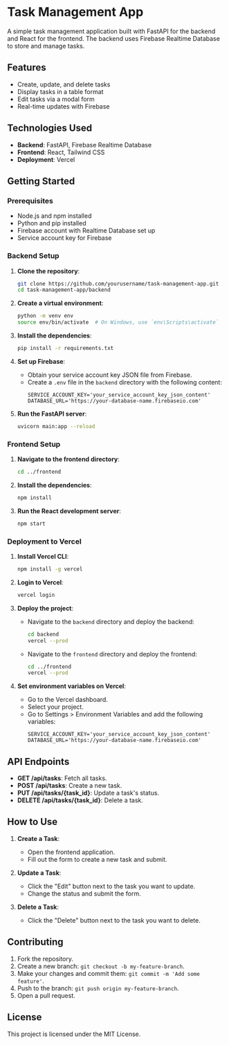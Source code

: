 # Task Management App

A simple task management application built with FastAPI for the backend and React for the frontend. The backend uses Firebase Realtime Database to store and manage tasks.

## Features

- Create, update, and delete tasks
- Display tasks in a table format
- Edit tasks via a modal form
- Real-time updates with Firebase

## Technologies Used

- **Backend**: FastAPI, Firebase Realtime Database
- **Frontend**: React, Tailwind CSS
- **Deployment**: Vercel

## Getting Started

### Prerequisites

- Node.js and npm installed
- Python and pip installed
- Firebase account with Realtime Database set up
- Service account key for Firebase

### Backend Setup

1. **Clone the repository**:
    ```bash
    git clone https://github.com/yourusername/task-management-app.git
    cd task-management-app/backend
    ```

2. **Create a virtual environment**:
    ```bash
    python -m venv env
    source env/bin/activate  # On Windows, use `env\Scripts\activate`
    ```

3. **Install the dependencies**:
    ```bash
    pip install -r requirements.txt
    ```

4. **Set up Firebase**:
    - Obtain your service account key JSON file from Firebase.
    - Create a `.env` file in the `backend` directory with the following content:
      ```env
      SERVICE_ACCOUNT_KEY='your_service_account_key_json_content'
      DATABASE_URL='https://your-database-name.firebaseio.com'
      ```

5. **Run the FastAPI server**:
    ```bash
    uvicorn main:app --reload
    ```

### Frontend Setup

1. **Navigate to the frontend directory**:
    ```bash
    cd ../frontend
    ```

2. **Install the dependencies**:
    ```bash
    npm install
    ```

3. **Run the React development server**:
    ```bash
    npm start
    ```

### Deployment to Vercel

1. **Install Vercel CLI**:
    ```bash
    npm install -g vercel
    ```

2. **Login to Vercel**:
    ```bash
    vercel login
    ```

3. **Deploy the project**:
    - Navigate to the `backend` directory and deploy the backend:
      ```bash
      cd backend
      vercel --prod
      ```

    - Navigate to the `frontend` directory and deploy the frontend:
      ```bash
      cd ../frontend
      vercel --prod
      ```

4. **Set environment variables on Vercel**:
    - Go to the Vercel dashboard.
    - Select your project.
    - Go to Settings > Environment Variables and add the following variables:
      ```env
      SERVICE_ACCOUNT_KEY='your_service_account_key_json_content'
      DATABASE_URL='https://your-database-name.firebaseio.com'
      ```

## API Endpoints

- **GET /api/tasks**: Fetch all tasks.
- **POST /api/tasks**: Create a new task.
- **PUT /api/tasks/{task_id}**: Update a task's status.
- **DELETE /api/tasks/{task_id}**: Delete a task.

## How to Use

1. **Create a Task**:
    - Open the frontend application.
    - Fill out the form to create a new task and submit.

2. **Update a Task**:
    - Click the "Edit" button next to the task you want to update.
    - Change the status and submit the form.

3. **Delete a Task**:
    - Click the "Delete" button next to the task you want to delete.

## Contributing

1. Fork the repository.
2. Create a new branch: `git checkout -b my-feature-branch`.
3. Make your changes and commit them: `git commit -m 'Add some feature'`.
4. Push to the branch: `git push origin my-feature-branch`.
5. Open a pull request.

## License

This project is licensed under the MIT License.
